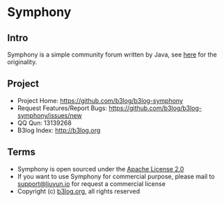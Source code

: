 # Symphony

## Intro

Symphony is a simple community forum written by Java, see [here](http://symphony.b3log.org/about) for the originality.

## Project

* Project Home: https://github.com/b3log/b3log-symphony
* Request Features/Report Bugs: https://github.com/b3log/b3log-symphony/issues/new
* QQ Qun: 13139268
* B3log Index: http://b3log.org

## Terms

* Symphony is open sourced under the [Apache License 2.0](https://github.com/b3log/b3log-symphony/blob/master/LICENSE)
* If you want to use Symphony for commercial purpose, please mail to support@liuyun.io for request a commercial license
* Copyright (c) [b3log.org](http://b3log.org), all rights reserved


